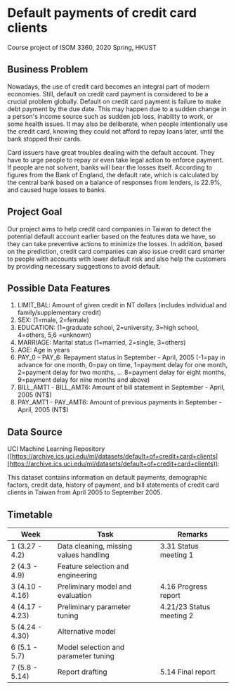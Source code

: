 # Default payments of credit card clients
Course project of ISOM 3360, 2020 Spring, HKUST

## Business Problem

Nowadays, the use of credit card becomes an integral part of modern economies. Still, default on credit card payment is considered to be a crucial problem globally. Default on credit card payment is failure to make debt payment by the due date. This may happen due to a sudden change in a person&#39;s income source such as sudden job loss, inability to work, or some health issues. It may also be deliberate, when people intentionally use the credit card, knowing they could not afford to repay loans later, until the bank stopped their cards.

Card issuers have great troubles dealing with the default account. They have to urge people to repay or even take legal action to enforce payment. If people are not solvent, banks will bear the losses itself. According to figures from the Bank of England, the default rate, which is calculated by the central bank based on a balance of responses from lenders, is 22.9%, and caused huge losses to banks.

## Project Goal

Our project aims to help credit card companies in Taiwan to detect the potential default account earlier based on the features data we have, so they can take preventive actions to minimize the losses. In addition, based on the prediction, credit card companies can also issue credit card smarter to people with accounts with lower default risk and also help the customers by providing necessary suggestions to avoid default.

## Possible Data Features

1. LIMIT\_BAL: Amount of given credit in NT dollars (includes individual and family/supplementary credit)
2. SEX: (1=male, 2=female)
3. EDUCATION: (1=graduate school, 2=university, 3=high school, 4=others, 5,6 =unknown)
4. MARRIAGE: Marital status (1=married, 2=single, 3=others)
5. AGE: Age in years
6. PAY\_0 – PAY\_6: Repayment status in September - April, 2005 (-1=pay in advance for one month, 0=pay on time, 1=payment delay for one month, 2=payment delay for two months, … 8=payment delay for eight months, 9=payment delay for nine months and above)
7. BILL\_AMT1 - BILL\_AMT6: Amount of bill statement in September - April, 2005 (NT$)
8. PAY\_AMT1 - PAY\_AMT6: Amount of previous payments in September - April, 2005 (NT$)

## Data Source

UCI Machine Learning Repository ([https://archive.ics.uci.edu/ml/datasets/default+of+credit+card+clients](https://archive.ics.uci.edu/ml/datasets/default+of+credit+card+clients)):

This dataset contains information on default payments, demographic factors, credit data, history of payment, and bill statements of credit card clients in Taiwan from April 2005 to September 2005.

## Timetable

| Week | Task | Remarks |
| --- | --- | --- |
| 1 (3.27 - 4.2) | Data cleaning, missing values handling | 3.31 Status meeting 1 |
| 2 (4.3 - 4.9) | Feature selection and engineering |   |
| 3 (4.10 - 4.16) | Preliminary model and evaluation | 4.16 Progress report |
| 4 (4.17 - 4.23) | Preliminary parameter tuning | 4.21/23 Status meeting 2 |
| 5 (4.24 - 4.30) | Alternative model |   |
| 6 (5.1 - 5.7) | Model selection and parameter tuning |   |
| 7 (5.8 - 5.14) | Report drafting | 5.14 Final report |
